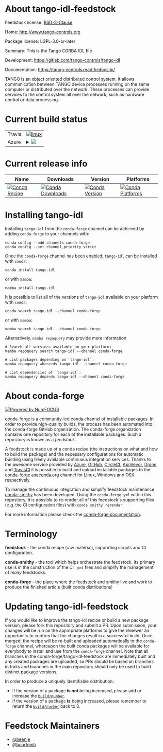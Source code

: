 About tango-idl-feedstock
=========================

Feedstock license: [BSD-3-Clause](https://github.com/conda-forge/tango-idl-feedstock/blob/main/LICENSE.txt)

Home: http://www.tango-controls.org

Package license: LGPL-3.0-or-later

Summary: This is the Tango CORBA IDL file

Development: https://gitlab.com/tango-controls/tango-idl

Documentation: https://tango-controls.readthedocs.io/

TANGO is an object oriented distributed control system. It allows
communication between TANGO device processes running on the same
computer or distributed over the network. These processes can
provide services to the control system all over the network, such as
hardware control or data processing.


Current build status
====================


<table><tr>
    <td>Travis</td>
    <td>
      <a href="https://app.travis-ci.com/conda-forge/tango-idl-feedstock">
        <img alt="linux" src="https://img.shields.io/travis/com/conda-forge/tango-idl-feedstock/main.svg?label=Linux">
      </a>
    </td>
  </tr>
    
  <tr>
    <td>Azure</td>
    <td>
      <details>
        <summary>
          <a href="https://dev.azure.com/conda-forge/feedstock-builds/_build/latest?definitionId=11615&branchName=main">
            <img src="https://dev.azure.com/conda-forge/feedstock-builds/_apis/build/status/tango-idl-feedstock?branchName=main">
          </a>
        </summary>
        <table>
          <thead><tr><th>Variant</th><th>Status</th></tr></thead>
          <tbody><tr>
              <td>linux_64</td>
              <td>
                <a href="https://dev.azure.com/conda-forge/feedstock-builds/_build/latest?definitionId=11615&branchName=main">
                  <img src="https://dev.azure.com/conda-forge/feedstock-builds/_apis/build/status/tango-idl-feedstock?branchName=main&jobName=linux&configuration=linux%20linux_64_" alt="variant">
                </a>
              </td>
            </tr><tr>
              <td>linux_aarch64</td>
              <td>
                <a href="https://dev.azure.com/conda-forge/feedstock-builds/_build/latest?definitionId=11615&branchName=main">
                  <img src="https://dev.azure.com/conda-forge/feedstock-builds/_apis/build/status/tango-idl-feedstock?branchName=main&jobName=linux&configuration=linux%20linux_aarch64_" alt="variant">
                </a>
              </td>
            </tr><tr>
              <td>linux_ppc64le</td>
              <td>
                <a href="https://dev.azure.com/conda-forge/feedstock-builds/_build/latest?definitionId=11615&branchName=main">
                  <img src="https://dev.azure.com/conda-forge/feedstock-builds/_apis/build/status/tango-idl-feedstock?branchName=main&jobName=linux&configuration=linux%20linux_ppc64le_" alt="variant">
                </a>
              </td>
            </tr><tr>
              <td>osx_64</td>
              <td>
                <a href="https://dev.azure.com/conda-forge/feedstock-builds/_build/latest?definitionId=11615&branchName=main">
                  <img src="https://dev.azure.com/conda-forge/feedstock-builds/_apis/build/status/tango-idl-feedstock?branchName=main&jobName=osx&configuration=osx%20osx_64_" alt="variant">
                </a>
              </td>
            </tr><tr>
              <td>osx_arm64</td>
              <td>
                <a href="https://dev.azure.com/conda-forge/feedstock-builds/_build/latest?definitionId=11615&branchName=main">
                  <img src="https://dev.azure.com/conda-forge/feedstock-builds/_apis/build/status/tango-idl-feedstock?branchName=main&jobName=osx&configuration=osx%20osx_arm64_" alt="variant">
                </a>
              </td>
            </tr><tr>
              <td>win_64</td>
              <td>
                <a href="https://dev.azure.com/conda-forge/feedstock-builds/_build/latest?definitionId=11615&branchName=main">
                  <img src="https://dev.azure.com/conda-forge/feedstock-builds/_apis/build/status/tango-idl-feedstock?branchName=main&jobName=win&configuration=win%20win_64_" alt="variant">
                </a>
              </td>
            </tr>
          </tbody>
        </table>
      </details>
    </td>
  </tr>
</table>

Current release info
====================

| Name | Downloads | Version | Platforms |
| --- | --- | --- | --- |
| [![Conda Recipe](https://img.shields.io/badge/recipe-tango--idl-green.svg)](https://anaconda.org/conda-forge/tango-idl) | [![Conda Downloads](https://img.shields.io/conda/dn/conda-forge/tango-idl.svg)](https://anaconda.org/conda-forge/tango-idl) | [![Conda Version](https://img.shields.io/conda/vn/conda-forge/tango-idl.svg)](https://anaconda.org/conda-forge/tango-idl) | [![Conda Platforms](https://img.shields.io/conda/pn/conda-forge/tango-idl.svg)](https://anaconda.org/conda-forge/tango-idl) |

Installing tango-idl
====================

Installing `tango-idl` from the `conda-forge` channel can be achieved by adding `conda-forge` to your channels with:

```
conda config --add channels conda-forge
conda config --set channel_priority strict
```

Once the `conda-forge` channel has been enabled, `tango-idl` can be installed with `conda`:

```
conda install tango-idl
```

or with `mamba`:

```
mamba install tango-idl
```

It is possible to list all of the versions of `tango-idl` available on your platform with `conda`:

```
conda search tango-idl --channel conda-forge
```

or with `mamba`:

```
mamba search tango-idl --channel conda-forge
```

Alternatively, `mamba repoquery` may provide more information:

```
# Search all versions available on your platform:
mamba repoquery search tango-idl --channel conda-forge

# List packages depending on `tango-idl`:
mamba repoquery whoneeds tango-idl --channel conda-forge

# List dependencies of `tango-idl`:
mamba repoquery depends tango-idl --channel conda-forge
```


About conda-forge
=================

[![Powered by
NumFOCUS](https://img.shields.io/badge/powered%20by-NumFOCUS-orange.svg?style=flat&colorA=E1523D&colorB=007D8A)](https://numfocus.org)

conda-forge is a community-led conda channel of installable packages.
In order to provide high-quality builds, the process has been automated into the
conda-forge GitHub organization. The conda-forge organization contains one repository
for each of the installable packages. Such a repository is known as a *feedstock*.

A feedstock is made up of a conda recipe (the instructions on what and how to build
the package) and the necessary configurations for automatic building using freely
available continuous integration services. Thanks to the awesome service provided by
[Azure](https://azure.microsoft.com/en-us/services/devops/), [GitHub](https://github.com/),
[CircleCI](https://circleci.com/), [AppVeyor](https://www.appveyor.com/),
[Drone](https://cloud.drone.io/welcome), and [TravisCI](https://travis-ci.com/)
it is possible to build and upload installable packages to the
[conda-forge](https://anaconda.org/conda-forge) [anaconda.org](https://anaconda.org/)
channel for Linux, Windows and OSX respectively.

To manage the continuous integration and simplify feedstock maintenance
[conda-smithy](https://github.com/conda-forge/conda-smithy) has been developed.
Using the ``conda-forge.yml`` within this repository, it is possible to re-render all of
this feedstock's supporting files (e.g. the CI configuration files) with ``conda smithy rerender``.

For more information please check the [conda-forge documentation](https://conda-forge.org/docs/).

Terminology
===========

**feedstock** - the conda recipe (raw material), supporting scripts and CI configuration.

**conda-smithy** - the tool which helps orchestrate the feedstock.
                   Its primary use is in the construction of the CI ``.yml`` files
                   and simplify the management of *many* feedstocks.

**conda-forge** - the place where the feedstock and smithy live and work to
                  produce the finished article (built conda distributions)


Updating tango-idl-feedstock
============================

If you would like to improve the tango-idl recipe or build a new
package version, please fork this repository and submit a PR. Upon submission,
your changes will be run on the appropriate platforms to give the reviewer an
opportunity to confirm that the changes result in a successful build. Once
merged, the recipe will be re-built and uploaded automatically to the
`conda-forge` channel, whereupon the built conda packages will be available for
everybody to install and use from the `conda-forge` channel.
Note that all branches in the conda-forge/tango-idl-feedstock are
immediately built and any created packages are uploaded, so PRs should be based
on branches in forks and branches in the main repository should only be used to
build distinct package versions.

In order to produce a uniquely identifiable distribution:
 * If the version of a package **is not** being increased, please add or increase
   the [``build/number``](https://docs.conda.io/projects/conda-build/en/latest/resources/define-metadata.html#build-number-and-string).
 * If the version of a package **is** being increased, please remember to return
   the [``build/number``](https://docs.conda.io/projects/conda-build/en/latest/resources/define-metadata.html#build-number-and-string)
   back to 0.

Feedstock Maintainers
=====================

* [@beenje](https://github.com/beenje/)
* [@bourtemb](https://github.com/bourtemb/)

